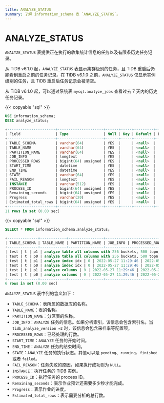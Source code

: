 ```yaml
---
title: ANALYZE_STATUS
summary: 了解 information_schema 表 `ANALYZE_STATUS`。
---
```


# ANALYZE_STATUS

`ANALYZE_STATUS` 表提供正在执行的收集统计信息的任务以及有限条历史任务记录。

从 TiDB v6.1.0 起，`ANALYZE_STATUS` 表显示集群级别的任务，且 TiDB 重启后仍能看到重启之前的任务记录。在 TiDB v6.1.0 之前，`ANALYZE_STATUS` 仅显示实例级别的任务，且 TiDB 重启后任务记录会被清空。

从 TiDB v6.1.0 起，可以通过系统表 `mysql.analyze_jobs` 查看过去 7 天内的历史任务记录。

{{< copyable "sql" >}}

```sql
USE information_schema;
DESC analyze_status;
```

```sql
+----------------------+---------------------+------+-----+---------+-------+
| Field                | Type                | Null | Key | Default | Extra |
+----------------------+---------------------+------+-----+---------+-------+
| TABLE_SCHEMA         | varchar(64)         | YES  |     | <null>  |       |
| TABLE_NAME           | varchar(64)         | YES  |     | <null>  |       |
| PARTITION_NAME       | varchar(64)         | YES  |     | <null>  |       |
| JOB_INFO             | longtext            | YES  |     | <null>  |       |
| PROCESSED_ROWS       | bigint(64) unsigned | YES  |     | <null>  |       |
| START_TIME           | datetime            | YES  |     | <null>  |       |
| END_TIME             | datetime            | YES  |     | <null>  |       |
| STATE                | varchar(64)         | YES  |     | <null>  |       |
| FAIL_REASON          | longtext            | YES  |     | <null>  |       |
| INSTANCE             | varchar(512)        | YES  |     | <null>  |       |
| PROCESS_ID           | bigint(64) unsigned | YES  |     | <null>  |       |
| Remaining_seconds    | bigint(64) unsigned | YES  |     | <null>  |       |
| Progress             | varchar(20)         | YES  |     | <null>  |       |
| Estimated_total_rows | bigint(64) unsigned | YES  |     | <null>  |       |
+----------------------+---------------------+------+-----+---------+-------+
11 rows in set (0.00 sec)
```

{{< copyable "sql" >}}

```sql
SELECT * FROM information_schema.analyze_status;
```

```sql
+--------------+------------+----------------+--------------------------------------------------------------------+----------------+---------------------+---------------------+----------+-------------+----------------+------------+----------------------+----------+-----------------------+-------------------------+--------------------------+
| TABLE_SCHEMA | TABLE_NAME | PARTITION_NAME | JOB_INFO | PROCESSED_ROWS | START_TIME | END_TIME | STATE | FAIL_REASON | INSTANCE | PROCESS_ID | Remaining_seconds | Progress | Estimated_total_rows |
+--------------+------------+----------------+--------------------------------------------------------------------+----------------+---------------------+---------------------+----------+-------------+----------------+------------+----------------------+----------+-----------------------+-------------------------+--------------------------+
| test | t | p1 | analyze table all columns with 256 buckets, 500 topn, 1 samplerate | 0 | 2022-05-27 11:30:12 | 2022-05-27 11:30:12 | finished | NULL | 127.0.0.1:4000 | NULL | NULL | NULL | NULL |
| test | t | p0 | analyze table all columns with 256 buckets, 500 topn, 1 samplerate | 0 | 2022-05-27 11:30:12 | 2022-05-27 11:30:12 | finished | NULL | 127.0.0.1:4000 | NULL | NULL | NULL | NULL |
| test | t | p1 | analyze index idx | 0 | 2022-05-27 11:29:46 | 2022-05-27 11:29:46 | finished | NULL | 127.0.0.1:4000 | NULL | NULL | NULL | NULL |
| test | t | p0 | analyze index idx | 0 | 2022-05-27 11:29:46 | 2022-05-27 11:29:46 | finished | NULL | 127.0.0.1:4000 | NULL | NULL | NULL | NULL |
| test | t | p1 | analyze columns | 0 | 2022-05-27 11:29:46 | 2022-05-27 11:29:46 | finished | NULL | 127.0.0.1:4000 | NULL | NULL | NULL | NULL |
| test | t | p0 | analyze columns | 0 | 2022-05-27 11:29:46 | 2022-05-27 11:29:46 | finished | NULL | 127.0.0.1:4000 | NULL | NULL | NULL | NULL |
+--------------+------------+----------------+--------------------------------------------------------------------+----------------+---------------------+---------------------+----------+-------------+----------------+------------+----------------------+----------+-----------------------+-------------------------+--------------------------+
6 rows in set (0.00 sec)
```

`ANALYZE_STATUS` 表中列的含义如下：

* `TABLE_SCHEMA`：表所属的数据库的名称。
* `TABLE_NAME`：表的名称。
* `PARTITION_NAME`：分区表的名称。
* `JOB_INFO`：`ANALYZE` 任务的信息。如果分析索引，该信息会包含索引名。当 `tidb_analyze_version =2` 时，该信息会包含采样率等配置项。
* `PROCESSED_ROWS`：已经处理的行数。
* `START_TIME`：`ANALYZE` 任务的开始时间。
* `END_TIME`：`ANALYZE` 任务的结束时间。
* `STATE`：`ANALYZE` 任务的执行状态。其值可以是 `pending`、`running`、`finished` 或者 `failed`。
* `FAIL_REASON`：任务失败的原因。如果执行成功则为 `NULL`。
* `INSTANCE`：执行任务的 TiDB 实例。
* `PROCESS_ID`：执行任务的 process ID。
* `Remaining_seconds`：表示作业预计还需要多少秒才能完成。
* `Progress`：表示作业的进度。
* `Estimated_total_rows`：表示需要分析的总行数。